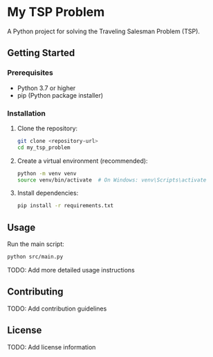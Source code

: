 # My TSP Problem

A Python project for solving the Traveling Salesman Problem (TSP).

## Getting Started

### Prerequisites

- Python 3.7 or higher
- pip (Python package installer)

### Installation

1. Clone the repository:
   ```bash
   git clone <repository-url>
   cd my_tsp_problem
   ```

2. Create a virtual environment (recommended):
   ```bash
   python -m venv venv
   source venv/bin/activate  # On Windows: venv\Scripts\activate
   ```

3. Install dependencies:
   ```bash
   pip install -r requirements.txt
   ```

## Usage

Run the main script:
```bash
python src/main.py
```

TODO: Add more detailed usage instructions

## Contributing

TODO: Add contribution guidelines

## License

TODO: Add license information 